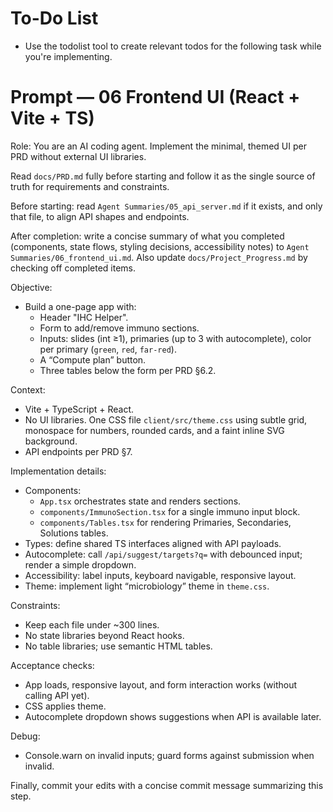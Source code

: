 # To-Do List
- Use the todolist tool to create relevant todos for the following task while you're implementing.

# Prompt — 06 Frontend UI (React + Vite + TS)

Role: You are an AI coding agent. Implement the minimal, themed UI per PRD without external UI libraries.

Read `docs/PRD.md` fully before starting and follow it as the single source of truth for requirements and constraints.

Before starting: read `Agent Summaries/05_api_server.md` if it exists, and only that file, to align API shapes and endpoints.

After completion: write a concise summary of what you completed (components, state flows, styling decisions, accessibility notes) to `Agent Summaries/06_frontend_ui.md`. Also update `docs/Project_Progress.md` by checking off completed items.

Objective:
- Build a one-page app with:
  - Header "IHC Helper".
  - Form to add/remove immuno sections.
  - Inputs: slides (int ≥1), primaries (up to 3 with autocomplete), color per primary (`green`, `red`, `far‑red`).
  - A “Compute plan” button.
  - Three tables below the form per PRD §6.2.

Context:
- Vite + TypeScript + React.
- No UI libraries. One CSS file `client/src/theme.css` using subtle grid, monospace for numbers, rounded cards, and a faint inline SVG background.
- API endpoints per PRD §7.

Implementation details:
- Components:
  - `App.tsx` orchestrates state and renders sections.
  - `components/ImmunoSection.tsx` for a single immuno input block.
  - `components/Tables.tsx` for rendering Primaries, Secondaries, Solutions tables.
- Types: define shared TS interfaces aligned with API payloads.
- Autocomplete: call `/api/suggest/targets?q=` with debounced input; render a simple dropdown.
- Accessibility: label inputs, keyboard navigable, responsive layout.
- Theme: implement light “microbiology” theme in `theme.css`.

Constraints:
- Keep each file under ~300 lines.
- No state libraries beyond React hooks.
- No table libraries; use semantic HTML tables.

Acceptance checks:
- App loads, responsive layout, and form interaction works (without calling API yet).
- CSS applies theme.
- Autocomplete dropdown shows suggestions when API is available later.

Debug:
- Console.warn on invalid inputs; guard forms against submission when invalid.

Finally, commit your edits with a concise commit message summarizing this step.
